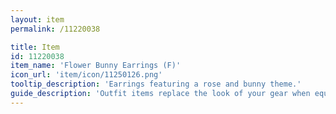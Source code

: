 ```yaml
---
layout: item
permalink: /11220038

title: Item
id: 11220038
item_name: 'Flower Bunny Earrings (F)'
icon_url: 'item/icon/11250126.png'
tooltip_description: 'Earrings featuring a rose and bunny theme.'
guide_description: 'Outfit items replace the look of your gear when equipped.'
---
```

